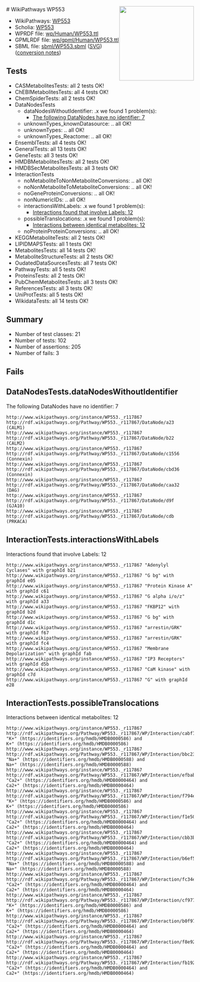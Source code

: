 <img style="float: right; width: 200px" src="../logo.png" />
# WikiPathways WP553

* WikiPathways: [WP553](https://identifiers.org/wikipathways:WP553)
* Scholia: [WP553](https://scholia.toolforge.org/wikipathways/WP553)
* WPRDF file: [wp/Human/WP553.ttl](../wp/Human/WP553.ttl)
* GPMLRDF file: [wp/gpml/Human/WP553.ttl](../wp/gpml/Human/WP553.ttl)
* SBML file: [sbml/WP553.sbml](../sbml/WP553.sbml) ([SVG](../sbml/WP553.svg)) ([conversion notes](../sbml/WP553.txt))

## Tests
* CASMetabolitesTests: all 2 tests OK!
* ChEBIMetabolitesTests: all 4 tests OK!
* ChemSpiderTests: all 2 tests OK!
* DataNodesTests
    * dataNodesWithoutIdentifier: .x we found 1 problem(s):
        * [The following DataNodes have no identifier: 7](#d2d32fa6)
    * unknownTypes_knownDatasource: .. all OK!
    * unknownTypes: .. all OK!
    * unknownTypes_Reactome: .. all OK!
* EnsemblTests: all 4 tests OK!
* GeneralTests: all 13 tests OK!
* GeneTests: all 3 tests OK!
* HMDBMetabolitesTests: all 2 tests OK!
* HMDBSecMetabolitesTests: all 3 tests OK!
* InteractionTests
    * noMetaboliteToNonMetaboliteConversions: .. all OK!
    * noNonMetaboliteToMetaboliteConversions: .. all OK!
    * noGeneProteinConversions: .. all OK!
    * nonNumericIDs: .. all OK!
    * interactionsWithLabels: .x we found 1 problem(s):
        * [Interactions found that involve Labels: 12](#fe97a8ba)
    * possibleTranslocations: .x we found 1 problem(s):
        * [Interactions between identical metabolites: 12](#dc76dfee)
    * noProteinProteinConversions: .. all OK!
* KEGGMetaboliteTests: all 2 tests OK!
* LIPIDMAPSTests: all 1 tests OK!
* MetabolitesTests: all 14 tests OK!
* MetaboliteStructureTests: all 2 tests OK!
* OudatedDataSourcesTests: all 7 tests OK!
* PathwayTests: all 5 tests OK!
* ProteinsTests: all 2 tests OK!
* PubChemMetabolitesTests: all 3 tests OK!
* ReferencesTests: all 3 tests OK!
* UniProtTests: all 5 tests OK!
* WikidataTests: all 14 tests OK!


## Summary

* Number of test classes: 21
* Number of tests: 102
* Number of assertions: 205
* Number of fails: 3

## Fails

<a name="d2d32fa6" />

## DataNodesTests.dataNodesWithoutIdentifier

The following DataNodes have no identifier: 7
```
http://www.wikipathways.org/instance/WP553._r117867 http://rdf.wikipathways.org/Pathway/WP553._r117867/DataNode/a23 (CALM1)
http://www.wikipathways.org/instance/WP553._r117867 http://rdf.wikipathways.org/Pathway/WP553._r117867/DataNode/b22 (CALM2)
http://www.wikipathways.org/instance/WP553._r117867 http://rdf.wikipathways.org/Pathway/WP553._r117867/DataNode/c1556 (Connexin)
http://www.wikipathways.org/instance/WP553._r117867 http://rdf.wikipathways.org/Pathway/WP553._r117867/DataNode/cbd36 (Connexin)
http://www.wikipathways.org/instance/WP553._r117867 http://rdf.wikipathways.org/Pathway/WP553._r117867/DataNode/caa32 (DAG)
http://www.wikipathways.org/instance/WP553._r117867 http://rdf.wikipathways.org/Pathway/WP553._r117867/DataNode/d9f (GJA10)
http://www.wikipathways.org/instance/WP553._r117867 http://rdf.wikipathways.org/Pathway/WP553._r117867/DataNode/cdb (PRKACA)
```

<a name="fe97a8ba" />

## InteractionTests.interactionsWithLabels

Interactions found that involve Labels: 12
```
http://www.wikipathways.org/instance/WP553._r117867 "Adenylyl
Cyclases" with graphId b21
http://www.wikipathways.org/instance/WP553._r117867 "G bg" with graphId e05
http://www.wikipathways.org/instance/WP553._r117867 "Protein Kinase A" with graphId c61
http://www.wikipathways.org/instance/WP553._r117867 "G alpha i/o/z" with graphId a33
http://www.wikipathways.org/instance/WP553._r117867 "FKBP12" with graphId b2d
http://www.wikipathways.org/instance/WP553._r117867 "G bg" with graphId d1c
http://www.wikipathways.org/instance/WP553._r117867 "arrestin/GRK" with graphId f67
http://www.wikipathways.org/instance/WP553._r117867 "arrestin/GRK" with graphId fc4
http://www.wikipathways.org/instance/WP553._r117867 "Membrane
Depolarization" with graphId fab
http://www.wikipathways.org/instance/WP553._r117867 "IP3 Receptors" with graphId d5b
http://www.wikipathways.org/instance/WP553._r117867 "CaM kinase" with graphId c7d
http://www.wikipathways.org/instance/WP553._r117867 "G" with graphId e28
```

<a name="dc76dfee" />

## InteractionTests.possibleTranslocations

Interactions between identical metabolites: 12
```
http://www.wikipathways.org/instance/WP553._r117867 http://rdf.wikipathways.org/Pathway/WP553._r117867/WP/Interaction/cabf7 "K+" (https://identifiers.org/hmdb/HMDB0000586) and 
K+" (https://identifiers.org/hmdb/HMDB0000586)
http://www.wikipathways.org/instance/WP553._r117867 http://rdf.wikipathways.org/Pathway/WP553._r117867/WP/Interaction/bbc23 "Na+" (https://identifiers.org/hmdb/HMDB0000588) and 
Na+" (https://identifiers.org/hmdb/HMDB0000588)
http://www.wikipathways.org/instance/WP553._r117867 http://rdf.wikipathways.org/Pathway/WP553._r117867/WP/Interaction/efbab "Ca2+" (https://identifiers.org/hmdb/HMDB0000464) and 
Ca2+" (https://identifiers.org/hmdb/HMDB0000464)
http://www.wikipathways.org/instance/WP553._r117867 http://rdf.wikipathways.org/Pathway/WP553._r117867/WP/Interaction/f794e "K+" (https://identifiers.org/hmdb/HMDB0000586) and 
K+" (https://identifiers.org/hmdb/HMDB0000586)
http://www.wikipathways.org/instance/WP553._r117867 http://rdf.wikipathways.org/Pathway/WP553._r117867/WP/Interaction/f1e50 "Ca2+" (https://identifiers.org/hmdb/HMDB0000464) and 
Ca2+" (https://identifiers.org/hmdb/HMDB0000464)
http://www.wikipathways.org/instance/WP553._r117867 http://rdf.wikipathways.org/Pathway/WP553._r117867/WP/Interaction/cbb3b "Ca2+" (https://identifiers.org/hmdb/HMDB0000464) and 
Ca2+" (https://identifiers.org/hmdb/HMDB0000464)
http://www.wikipathways.org/instance/WP553._r117867 http://rdf.wikipathways.org/Pathway/WP553._r117867/WP/Interaction/b6ef5 "Na+" (https://identifiers.org/hmdb/HMDB0000588) and 
Na+" (https://identifiers.org/hmdb/HMDB0000588)
http://www.wikipathways.org/instance/WP553._r117867 http://rdf.wikipathways.org/Pathway/WP553._r117867/WP/Interaction/fc34e "Ca2+" (https://identifiers.org/hmdb/HMDB0000464) and 
Ca2+" (https://identifiers.org/hmdb/HMDB0000464)
http://www.wikipathways.org/instance/WP553._r117867 http://rdf.wikipathways.org/Pathway/WP553._r117867/WP/Interaction/cf977 "K+" (https://identifiers.org/hmdb/HMDB0000586) and 
K+" (https://identifiers.org/hmdb/HMDB0000586)
http://www.wikipathways.org/instance/WP553._r117867 http://rdf.wikipathways.org/Pathway/WP553._r117867/WP/Interaction/b0f97 "Ca2+" (https://identifiers.org/hmdb/HMDB0000464) and 
Ca2+" (https://identifiers.org/hmdb/HMDB0000464)
http://www.wikipathways.org/instance/WP553._r117867 http://rdf.wikipathways.org/Pathway/WP553._r117867/WP/Interaction/f8e92 "Ca2+" (https://identifiers.org/hmdb/HMDB0000464) and 
Ca2+" (https://identifiers.org/hmdb/HMDB0000464)
http://www.wikipathways.org/instance/WP553._r117867 http://rdf.wikipathways.org/Pathway/WP553._r117867/WP/Interaction/fb192 "Ca2+" (https://identifiers.org/hmdb/HMDB0000464) and 
Ca2+" (https://identifiers.org/hmdb/HMDB0000464)
```

